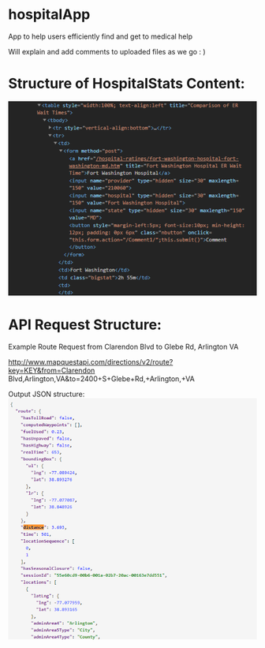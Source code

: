 # hospitalApp
App to help users efficiently find and get to medical help

Will explain and add comments to uploaded files as we go : )


# Structure of HospitalStats Content:
![Example Hospital Result](infoStrcut.png)

# API Request Structure:
Example Route Request from Clarendon Blvd to Glebe Rd, Arlington VA

http://www.mapquestapi.com/directions/v2/route?key=KEY&from=Clarendon Blvd,Arlington,VA&to=2400+S+Glebe+Rd,+Arlington,+VA

Output JSON structure:
![Example Output](jSonInfo.png)

